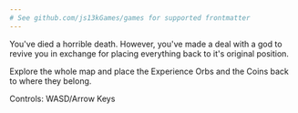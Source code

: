 ```yaml
---
# See github.com/js13kGames/games for supported frontmatter
---
```

You've died a horrible death. However, you've made a deal with a god to revive you in exchange for placing everything back to it's original position.

Explore the whole map and place the Experience Orbs and the Coins back to where they belong.

Controls:
WASD/Arrow Keys